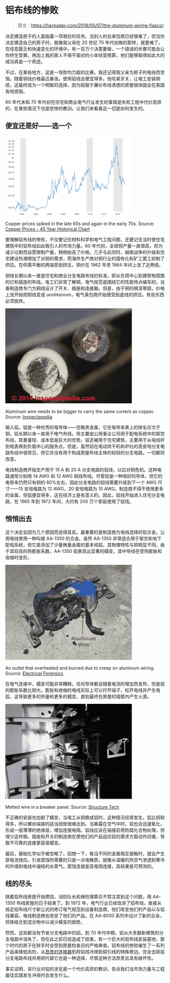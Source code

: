 # 铝布线的惨败

> 原文：<https://hackaday.com/2018/05/07/the-aluminum-wiring-fiasco/>

决定建造房子的人面临着一项艰巨的任务。当别人的总承包商已经够难了，但当你决定建造自己的房子时，就像我父母在 20 世纪 70 年代初做的那样，就更难了。在信息匮乏和快速变化的环境中，有一百万个决策要做，一个错误的步骤可能会让你终生受罪。再加上我的家人不得不面对的小本经营预算，他们能够取得如此大的成功真是一个奇迹。

不过，在某些地方，这是一场势均力敌的比赛。我还记得我父亲为房子的电线而苦恼。随着铜线价格最近暴涨，使用铝线会便宜得多。他咬紧牙关，让电工安装铜缆，这最终成为一个明智的选择，因为屈服于廉价布线诱惑的房屋很快就会在美国各地烧毁。

60 年代末和 70 年代初在住宅和商业电气行业发生的事情是失败工程中代价高昂的，在某些情况下也是悲惨的教训。让我们来看看这一切是如何发生的。

## 便宜还是好——选一个

[![](img/da92c070ac9837a7d38a19283137911c.png)](https://hackaday.com/wp-content/uploads/2018/05/copper-prices-historical-chart-data-2018-04-29-macrotrends.png)

Copper prices spiked in the late 60s and again in the early 70s. Source: [Copper Prices – 45 Year Historical Chart](http://www.macrotrends.net/1476/copper-prices-historical-chart-data)

要理解铝布线的惨败，不仅要记住材料科学和电气工程问题，还要记住当时使住宅建筑中的铝布线如此吸引人的市场力量。60 年代初，全球铜产量一直很高，但为减少过剩而自愿限制产量，稍稍抬高了价格。几乎与此同时，越南战争的升级和住宅建设热潮增加了对铜的需求，而海外生产商对铜行业的国有化和矿工罢工抑制了供应。在供需平衡的两端受到挤压，铜价在 1962 年至 1964 年间上涨了近两倍。

铜线长期以来一直是住宅和商业分支电路布线的标准，即从负荷中心到建筑物周围的灯和插座的布线。电工们非常了解铜，电气规范是围绕它的性能特点编写的，设备制造商专门为铜线设计了开关、插座和连接器。但是，由于铜的根深蒂固，价格上涨开始把铜线变成 unobtanium，电气承包商开始感受到底线的挤压。有些东西必须放弃。

[![](img/c0b8ec56ecf5d64bfa067153183e9b4f.png)](https://hackaday.com/wp-content/uploads/2018/05/electrical_wire_cross_section_325_djfs.jpg)

Aluminum wire needs to be bigger to carry the same current as copper. Source: [Inspectapedia](https://inspectapedia.com/electric/Tinned_Copper_Electrical_Wire.php)

输入铝。铝是一种优秀的电导体——忽略贵金属，它在电导率表上的排名仅次于铜。铝长期以来一直用于电气布线，但主要由公用事业公司用于配电系统中的架空布线，其重量轻、成本低是巨大的优势。铝还被用于住宅建筑，主要用于从电线杆到电表再到负载中心的服务点。但是，虽然铝在电动烘干机和炉灶的高安培分支电路布线中很常见，但它并没有用于构成房屋布线主体的较轻的分支电路。一切都将改变。

电线制造商开始生产用于 15 A 和 20 A 分支电路的铝线，以应对铜危机。这种电路通常分别用 14 AWG 和 12 AWG 铜线布线。尽管铝是一种很好的导体，但它的电导率仍然只有铜的 60%左右，因此分支电路的铝线需要升级到下一个 AWG 尺寸——15 安培电路为 12 AWG，20 安培电路为 10 AWG。制造商不得不使用更多的金属，但铝便宜得多，这在经济上是有意义的。因此，铝线开始进入住宅分支电路，在 1965 年到 1972 年间，大约有 200 万个家庭使用了铝线。

## 悄悄出去

这个决定会因为几个原因而适得其反。最重要的是制造商为电线选择的铝合金。公用电线使用一种叫做 AA-1350 的合金。虽然 AA-1350 非常适合用于架空和地下配电系统，但它是添加了少量微量金属的基本纯铝，其物理特性与铜明显不同。由于其较高的热膨胀系数，AA-1350 铝表现出显著的蠕变，其中导线在受热膨胀和收缩时变形。

[![](img/ea1df25e6a2503478d53194eb55cbe2f.png)](https://hackaday.com/wp-content/uploads/2018/05/damagedreceptacle-lg.jpg)

An outlet that overheated and burned due to creep on aluminum wiring. Source: [Electrical Forensics](https://www.electrical-forensics.com/Receptacles/ElectricalReceptacles.html)

在电气连接中，蠕变可能非常糟糕。任何导体都会随着电流的增加而发热，但是铝的膨胀系数比铜大。膨胀和收缩的电线实际上可以拧开端子，松开电线并产生电弧，这导致更多的热量和更多的蠕变，直到最终在房屋的墙壁内产生火源。

[![](img/388357cb6386493cfa7d66f053126aba.png)](https://hackaday.com/wp-content/uploads/2018/05/melted-wire.jpg)

Melted wire in a breaker panel. Source: [Structure Tech](https://structuretech1.com/aluminum-wiring/)

不正确的安装也加剧了蠕变，当电工从铜换成铝时，这种情况经常发生。铝比铜软得多，所以螺丝端接的适当扭矩很难达到。当暴露在空气中时，铝也会迅速氧化，形成一层薄薄的绝缘层，增加连接电阻。铝线应该在端接前用防腐化合物处理，但很少这样做。插座和开关的制造商在使他们的产品适应铝的需求方面动作迟缓，导致不可靠的连接更容易蠕变。

最后，基础化学似乎被忽略了。回想一下，每当不同的金属相互接触时，就会产生原电池效应。引发腐蚀所需要的只是一点电解质，就像从温暖的热空气渗透到寒冷的外墙和电线中凝结的水蒸气。腐蚀连接是高电阻连接，其结果是可预测的。

## 线的尽头

随着铝布线房屋开始燃烧，消防队长和保险理算员不禁注意到这个问题，用 AA-1350 布线房屋的日子结束了。到 1972 年，电气行业已经改进了铝布线，直接从规定铝布线尺寸新公式的修订电气规范到设备制造商，他们改变他们的产品以与铝线兼容。电线制造商也改变了他们的产品，在 AA-8000 系列中设计了新的合金，将铁结合到混合物中以减少蠕变的趋势。

然而，这些都没有节省分支电路中的铝。到 70 年代中期，铝从大多数新建筑的分支电路中消失了，但在此之前已经造成了损害。有一个巨大的铝布线安装基地，那个时代的房子在转手时会受到房屋检查员的严格审查。铝布线的惨败催生了一系列产品来降低风险，从[昂贵的连接器](http://www.alcopstore.com/order/)到将铝线冷焊到铜引线的特殊卷边。完全去除铝分支电路布线并用铜代替它也是一种选择，尽管这种方法昂贵且具有破坏性。

事实证明，该行业对铝的涉足是一个代价高昂的教训，告诉我们当市场力量与工程最佳实践发生冲突时会发生什么。